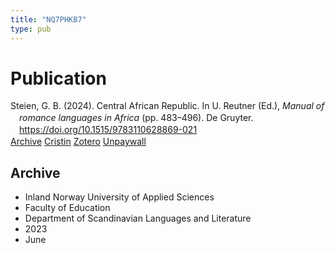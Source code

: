 ```yaml
---
title: "NQ7PHKB7"
type: pub
---
```

<h1>Publication</h1>
<article id="csl-bib-container-NQ7PHKB7" class="csl-bib-container">
  <div class="csl-bib-body" style="line-height: 1.35; padding-left: 1em; text-indent:-1em;">
  <div class="csl-entry">Steien, G. B. (2024). Central African Republic. In U. Reutner (Ed.), <i>Manual of romance languages in Africa</i> (pp. 483&#x2013;496). De Gruyter. <a href="https://doi.org/10.1515/9783110628869-021">https://doi.org/10.1515/9783110628869-021</a></div>
</div>
  <div class="csl-bib-buttons">
    <a href="#taxonomy-article-NQ7PHKB7" class="csl-bib-button">Archive</a>
    <a href="https://app.cristin.no/results/show.jsf?id=2151453" alt="Cristin URL" class="csl-bib-button">Cristin</a>
    <a href="http://zotero.org/groups/5402882/items/NQ7PHKB7" alt="Zotero URL" class="csl-bib-button">Zotero</a>
    <a href="https://doi.org/10.1515/9783110628869-021" class="csl-bib-button">Unpaywall</a>
  </div>
  <div id="csl-bib-meta-container-NQ7PHKB7"></div>
</article>
<div id="csl-bib-meta-NQ7PHKB7" class="csl-bib-meta">
  <article id="taxonomy-article-NQ7PHKB7" class="taxonomy-article">
    <h1>Archive</h1>
    <ul>
      <li>Inland Norway University of Applied Sciences</li>
      <li>Faculty of Education</li>
      <li>Department of Scandinavian Languages and Literature</li>
      <li>2023</li>
      <li>June</li>
    </ul>
  </article>
</div>
